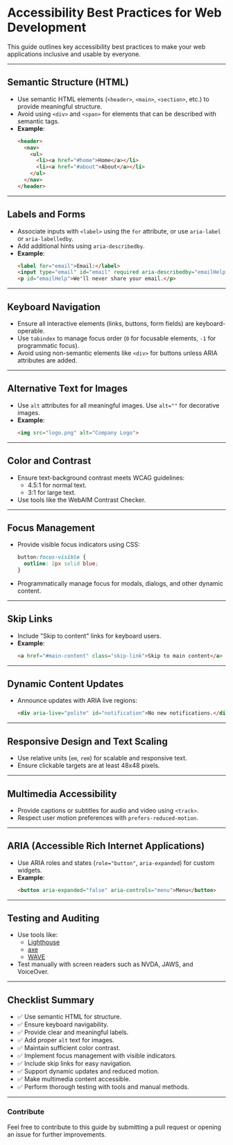 # Accessibility Best Practices for Web Development

This guide outlines key accessibility best practices to make your web applications inclusive and usable by everyone.

---

## Semantic Structure (HTML)
- Use semantic HTML elements (`<header>`, `<main>`, `<section>`, etc.) to provide meaningful structure.
- Avoid using `<div>` and `<span>` for elements that can be described with semantic tags.
- **Example**:
  ```html
  <header>
    <nav>
      <ul>
        <li><a href="#home">Home</a></li>
        <li><a href="#about">About</a></li>
      </ul>
    </nav>
  </header>
  ```

---

## Labels and Forms
- Associate inputs with `<label>` using the `for` attribute, or use `aria-label` or `aria-labelledby`.
- Add additional hints using `aria-describedby`.
- **Example**:
  ```html
  <label for="email">Email:</label>
  <input type="email" id="email" required aria-describedby="emailHelp">
  <p id="emailHelp">We'll never share your email.</p>
  ```

---

## Keyboard Navigation
- Ensure all interactive elements (links, buttons, form fields) are keyboard-operable.
- Use `tabindex` to manage focus order (`0` for focusable elements, `-1` for programmatic focus).
- Avoid using non-semantic elements like `<div>` for buttons unless ARIA attributes are added.

---

## Alternative Text for Images
- Use `alt` attributes for all meaningful images. Use `alt=""` for decorative images.
- **Example**:  
  ```html
  <img src="logo.png" alt="Company Logo">
  ```

---

## Color and Contrast
- Ensure text-background contrast meets WCAG guidelines:
  - 4.5:1 for normal text.
  - 3:1 for large text.
- Use tools like the WebAIM Contrast Checker.

---

## Focus Management
- Provide visible focus indicators using CSS:
  ```css
  button:focus-visible {
    outline: 2px solid blue;
  }
  ```
- Programmatically manage focus for modals, dialogs, and other dynamic content.

---

## Skip Links
- Include "Skip to content" links for keyboard users.
- **Example**:
  ```html
  <a href="#main-content" class="skip-link">Skip to main content</a>
  ```

---

## Dynamic Content Updates
- Announce updates with ARIA live regions:
  ```html
  <div aria-live="polite" id="notification">No new notifications.</div>
  ```

---

## Responsive Design and Text Scaling
- Use relative units (`em`, `rem`) for scalable and responsive text.
- Ensure clickable targets are at least 48x48 pixels.

---

## Multimedia Accessibility
- Provide captions or subtitles for audio and video using `<track>`.
- Respect user motion preferences with `prefers-reduced-motion`.

---

## ARIA (Accessible Rich Internet Applications)
- Use ARIA roles and states (`role="button"`, `aria-expanded`) for custom widgets.
- **Example**:
  ```html
  <button aria-expanded="false" aria-controls="menu">Menu</button>
  ```

---

## Testing and Auditing
- Use tools like:
  - [Lighthouse](https://developers.google.com/web/tools/lighthouse)
  - [axe](https://www.deque.com/axe/)
  - [WAVE](https://wave.webaim.org/)
- Test manually with screen readers such as NVDA, JAWS, and VoiceOver.

---

## Checklist Summary
- ✅ Use semantic HTML for structure.
- ✅ Ensure keyboard navigability.
- ✅ Provide clear and meaningful labels.
- ✅ Add proper `alt` text for images.
- ✅ Maintain sufficient color contrast.
- ✅ Implement focus management with visible indicators.
- ✅ Include skip links for easy navigation.
- ✅ Support dynamic updates and reduced motion.
- ✅ Make multimedia content accessible.
- ✅ Perform thorough testing with tools and manual methods.

---

### Contribute
Feel free to contribute to this guide by submitting a pull request or opening an issue for further improvements.
